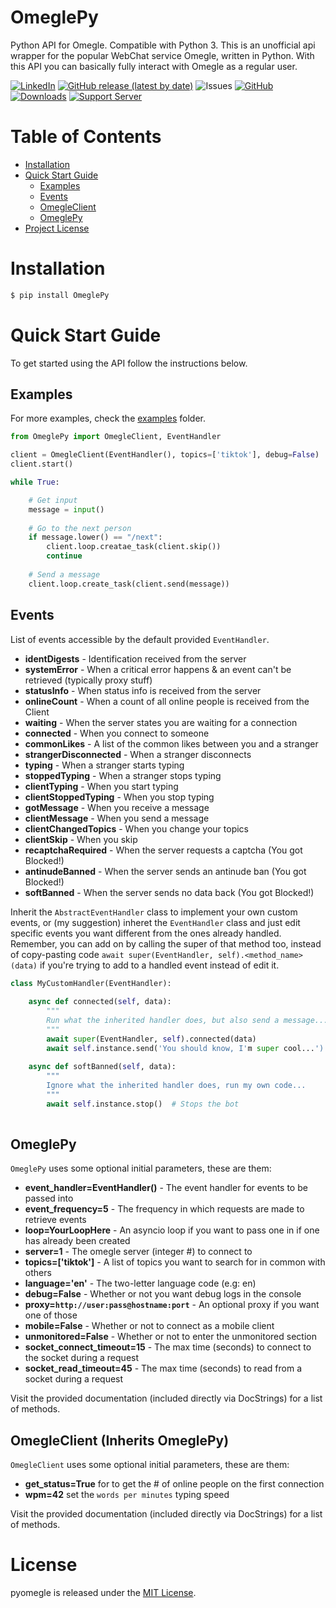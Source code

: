 OmeglePy
==================
Python API for Omegle. Compatible with Python 3. This is an unofficial api wrapper for the popular WebChat service Omegle, written in Python. With this API you can basically fully interact with Omegle as a regular user.

 [![LinkedIn](https://img.shields.io/badge/LinkedIn-0077B5?style=for-the-badge&logo=linkedin&logoColor=white&style=flat-square)](https://www.linkedin.com/in/isaac-kogan-5a45b9193/ ) [![GitHub release (latest by date)](https://img.shields.io/github/v/release/isaackogan/OmeglePy)](https://github.com/isaackogan/OmeglePy/releases) ![Issues](https://img.shields.io/github/issues/isaackogan/OmeglePy) [![GitHub](https://img.shields.io/github/license/isaackogan/OmeglePy)](https://github.com/isaackogan/OmeglePy/blob/master/LICENSE) [![Downloads](https://pepy.tech/badge/omeglepy)](https://pepy.tech/project/omeglepy) [![Support Server](https://img.shields.io/discord/655522419460669481.svg?color=7289da&logo=discord&style=flat-square)](https://discord.gg/kaX9H65VhG)
 
# Table of Contents
- [Installation](#installation)
- [Quick Start Guide](#quick-start-guide)
    - [Examples](#examples)
    - [Events](#events)
    - [OmegleClient](#omegleclient-inherits-omeglepy)
    - [OmeglePy](#omeglepy-1)
- [Project License](#license)

# Installation

```sh
$ pip install OmeglePy
```

# Quick Start Guide

To get started using the API follow the instructions below.

## Examples

For more examples, check the [examples](examples) folder.

``` python
from OmeglePy import OmegleClient, EventHandler

client = OmegleClient(EventHandler(), topics=['tiktok'], debug=False)
client.start()

while True:

    # Get input
    message = input()
    
    # Go to the next person
    if message.lower() == "/next":
        client.loop.creatae_task(client.skip())
        continue
    
    # Send a message
    client.loop.create_task(client.send(message))
```

## Events

List of events accessible by the default provided ``EventHandler``. 

* **identDigests** - Identification received from the server
* **systemError** - When a critical error happens & an event can't be retrieved (typically proxy stuff)
* **statusInfo** - When status info is received from the server
* **onlineCount** - When a count of all online people is received from the Client
* **waiting** - When the server states you are waiting for a connection
* **connected** - When you connect to someone
* **commonLikes** - A list of the common likes between you and a stranger
* **strangerDisconnected** - When a stranger disconnects
* **typing** - When a stranger starts typing
* **stoppedTyping** - When a stranger stops typing
* **clientTyping** - When you start typing
* **clientStoppedTyping** - When you stop typing
* **gotMessage** - When you receive a message
* **clientMessage** - When you send a message
* **clientChangedTopics** - When you change your topics
* **clientSkip** - When you skip
* **recaptchaRequired** - When the server requests a captcha (You got Blocked!)
* **antinudeBanned** - When the server sends an antinude ban (You got Blocked!)
* **softBanned** - When the server sends no data back (You got Blocked!)

Inherit the ``AbstractEventHandler`` class to implement your own custom events, or (my suggestion) inheret the ``EventHandler`` class and just edit specific events you want different from the ones already handled. Remember, you can add on by calling the super of that method too, instead of copy-pasting code ``await super(EventHandler, self).<method_name>(data)`` if you're trying to add to a handled event instead of edit it.

``` python
class MyCustomHandler(EventHandler):
    
    async def connected(self, data):
        """
        Run what the inherited handler does, but also send a message...
        """
        await super(EventHandler, self).connected(data)
        await self.instance.send('You should know, I'm super cool...')
    
    async def softBanned(self, data):
        """
        Ignore what the inherited handler does, run my own code...
        """
        await self.instance.stop()  # Stops the bot
    
```

## OmeglePy

``OmeglePy`` uses some optional initial parameters, these are them:

* **event_handler=EventHandler()** - The event handler for events to be passed into
* **event_frequency=5** - The frequency in which requests are made to retrieve events
* **loop=YourLoopHere** - An asyncio loop if you want to pass one in if one has already been created
* **server=1** - The omegle server (integer #) to connect to
* **topics=['tiktok']** - A list of topics you want to search for in common with others
* **language='en'** - The two-letter language code (e.g: en)
* **debug=False** - Whether or not you want debug logs in the console
* **proxy=``http://user:pass@hostname:port``** - An optional proxy if you want one of those
* **mobile=False** - Whether or not to connect as a mobile client
* **unmonitored=False** - Whether or not to enter the unmonitored section
* **socket_connect_timeout=15** - The max time (seconds) to connect to the socket during a request
* **socket_read_timeout=45** - The max time (seconds) to read from a socket during a request

Visit the provided documentation (included directly via DocStrings) for a list of methods.

## OmegleClient (Inherits OmeglePy)

``OmegleClient`` uses some optional initial parameters, these are them:

* **get_status=True** for to get the # of online people on the first connection
* **wpm=42** set the ``words per minutes`` typing speed

Visit the provided documentation (included directly via DocStrings) for a list of methods.

# License
pyomegle is released under the [MIT License](LICENSE).
